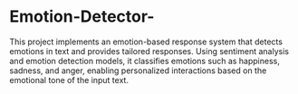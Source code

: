 # Emotion-Detector-
This project implements an emotion-based response system that detects emotions in text and provides tailored responses. Using sentiment analysis and emotion detection models, it classifies emotions such as happiness, sadness, and anger, enabling personalized interactions based on the emotional tone of the input text.
